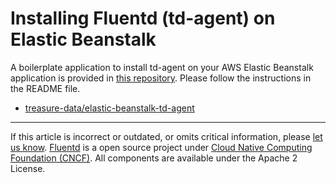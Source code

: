 Installing Fluentd (td-agent) on Elastic Beanstalk
==================================================

A boilerplate application to install td-agent on your AWS Elastic
Beanstalk application is provided in [this
repository](https://github.com/treasure-data/elastic-beanstalk-td-agent).
Please follow the instructions in the README file.

-   [treasure-data/elastic-beanstalk-td-agent](https://github.com/treasure-data/elastic-beanstalk-td-agent)


------------------------------------------------------------------------


If this article is incorrect or outdated, or omits critical information,
please [let us know](https://github.com/fluent/fluentd-docs/issues?state=open).
[Fluentd](http://www.fluentd.org/) is a open source project under [Cloud
Native Computing Foundation (CNCF)](https://cncf.io/). All components
are available under the Apache 2 License.
